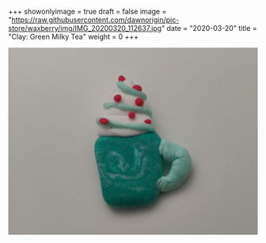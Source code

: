 +++
showonlyimage = true 
draft = false 
image = "https://raw.githubusercontent.com/dawnorigin/pic-store/waxberry/img/IMG_20200320_112637.jpg" 
date = "2020-03-20" 
title = "Clay: Green Milky Tea" 
weight = 0 
+++

![drawing](https://raw.githubusercontent.com/dawnorigin/pic-store/waxberry/img/IMG_20200320_112637.jpg)  
